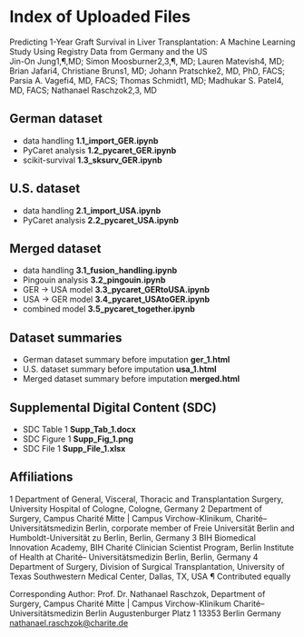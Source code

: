 # Index of Uploaded Files
Predicting 1-Year Graft Survival in Liver Transplantation: A Machine Learning Study Using Registry Data from Germany and the US
<br>
Jin-On Jung1,¶,MD; Simon Moosburner2,3,¶, MD; Lauren Matevish4, MD; Brian Jafari4, Christiane Bruns1, MD; Johann Pratschke2, MD, PhD, FACS; Parsia A. Vagefi4, MD, FACS; Thomas Schmidt1, MD; Madhukar S. Patel4, MD, FACS; Nathanael Raschzok2,3, MD

## German dataset
- data handling	**1.1_import_GER.ipynb**
- PyCaret analysis	**1.2_pycaret_GER.ipynb**
- scikit-survival	**1.3_sksurv_GER.ipynb**

## U.S. dataset
- data handling	**2.1_import_USA.ipynb**
- PyCaret analysis	**2.2_pycaret_USA.ipynb**

## Merged dataset
- data handling	**3.1_fusion_handling.ipynb**
- Pingouin analysis	**3.2_pingouin.ipynb**
- GER → USA model	**3.3_pycaret_GERtoUSA.ipynb**
- USA → GER model	**3.4_pycaret_USAtoGER.ipynb**
- combined model	**3.5_pycaret_together.ipynb**

## Dataset summaries
- German dataset summary before imputation	**ger_1.html**
- U.S. dataset summary before imputation	**usa_1.html**
- Merged dataset summary before imputation	**merged.html**

## Supplemental Digital Content (SDC)
- SDC Table 1	**Supp_Tab_1.docx**
- SDC Figure 1	**Supp_Fig_1.png**
- SDC File 1	**Supp_File_1.xlsx**

## Affiliations
1	Department of General, Visceral, Thoracic and Transplantation Surgery, University Hospital of Cologne, Cologne, Germany
2	Department of Surgery, Campus Charité Mitte | Campus Virchow-Klinikum, Charité– Universitätsmedizin Berlin, corporate member of Freie Universität Berlin and Humboldt-Universität zu Berlin, Berlin, Germany
3	BIH Biomedical Innovation Academy, BIH Charité Clinician Scientist Program, Berlin Institute of Health at Charité– Universitätsmedizin Berlin, Berlin, Germany
4	Department of Surgery, Division of Surgical Transplantation, University of Texas Southwestern Medical Center, Dallas, TX, USA
¶	Contributed equally	

Corresponding Author: 
Prof. Dr. Nathanael Raschzok, 
Department of Surgery, Campus Charité Mitte | Campus Virchow-Klinikum
Charité– Universitätsmedizin Berlin
Augustenburger Platz 1
13353 Berlin
Germany
nathanael.raschzok@charite.de
